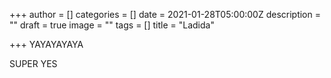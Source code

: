 +++
author = []
categories = []
date = 2021-01-28T05:00:00Z
description = ""
draft = true
image = ""
tags = []
title = "Ladida"

+++
YAYAYAYAYA

SUPER YES